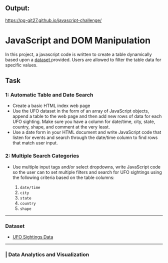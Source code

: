 ## Output: 

https://pg-git27.github.io/javascript-challenge/


# JavaScript and DOM Manipulation

In this project, a javascript code is written to create a table dynamically based upon a [dataset ](StarterCode/static/js/data.js) provided. Users are allowed to filter the table data for specific values. 

## Task
### 1: Automatic Table and Date Search
* Create a basic HTML index web page
* Use the UFO dataset in the form of an array of JavaScript objects, append a table to the web page and then add new rows of data for each UFO sighting.
Make sure you have a column for date/time, city, state, country, shape, and comment at the very least.
* Use a date form in your HTML document and write JavaScript code that listen for events and search through the date/time column to find rows that match user input.

### 2: Multiple Search Categories
* Use multiple input tags and/or select dropdowns, write JavaScript code so the user can to set multiple filters and search for UFO sightings using the following criteria based on the table columns:

  1. `date/time`
  2. `city`
  3. `state`
  4. `country`
  5. `shape`

- - -

### Dataset

* [UFO Sightings Data](StarterCode/static/js/data.js)

- - -

### | Data Analytics and Visualization
